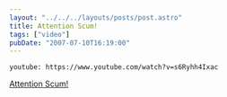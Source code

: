 ```yaml
---
layout: "../../../layouts/posts/post.astro"
title: Attention Scum!
tags: ["video"]
pubDate: "2007-07-10T16:19:00"
---
```


`youtube: https://www.youtube.com/watch?v=s6Ryhh4Ixac`

[Attention Scum!](https://www.youtube.com/watch?v=s6Ryhh4Ixac)
